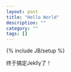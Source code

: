```yaml
---
layout: post
title: "Hello World"
description: ""
category: ""
tags: []
---
```

{% include JB/setup %}


终于搞定Jeklly了！
